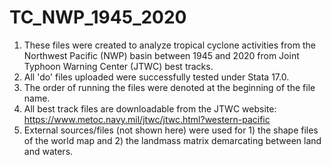 # TC_NWP_1945_2020
1. These files were created to analyze tropical cyclone activities from the Northwest Pacific (NWP) basin between 1945 and 2020 from Joint Typhoon Warning Center (JTWC)    best tracks.
2. All 'do' files uploaded were successfully tested under Stata 17.0.
3. The order of running the files were denoted at the beginning of the file name. 
4. All best track files are downloadable from the JTWC website: https://www.metoc.navy.mil/jtwc/jtwc.html?western-pacific
5. External sources/files (not shown here) were used for 1) the shape files of the world map and 2) the landmass matrix demarcating between land and waters.
